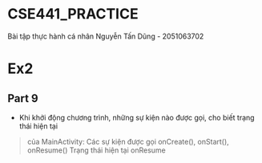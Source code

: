 # CSE441_PRACTICE
Bài tập thực hành cá nhân Nguyễn Tấn Dũng - 2051063702

# Ex2
## Part 9
- Khi khởi động chương trình, những sự kiện nào được gọi, cho biết trạng thái hiện tại
> của MainActivity:
> Các sự kiện được gọi onCreate(), onStart(), onResume()
> Trạng thái hiện tại onResume
